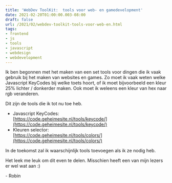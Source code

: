 ```yaml
---
title: 'WebDev ToolKit:  tools voor web- en gamedevelopment'
date: 2021-02-20T01:00:00.003-08:00
draft: false
url: /2021/02/webdev-toolkit-tools-voor-web-en.html
tags: 
- frontend
- js
- tools
- javascript
- webdesign
- webdevelopment
---
```


Ik ben begonnen met het maken van een set tools voor dingen die ik vaak gebruik bij het maken van websites en games. Zo moet ik vaak weten welke Javascript KeyCodes bij welke toets hoort, of ik moet bijvoorbeeld een kleur 25% lichter / donkerder maken. Ook moet ik weleens een kleur van hex naar rgb veranderen.  

Dit zijn de tools die ik tot nu toe heb. 

*   Javascript KeyCodes:  
    [https://code.geheimesite.nl/tools/keycode/](https://code.geheimesite.nl/tools/keycode/)
*   Kleuren selector:  
    [https://code.geheimesite.nl/tools/colors/](https://code.geheimesite.nl/tools/colors/)  
    

In de toekomst zal ik waarschijnlijk tools toevoegen als ik ze nodig heb.

Het leek me leuk om dit even te delen. Misschien heeft een van mijn lezers er wel wat aan :)

\- Robin